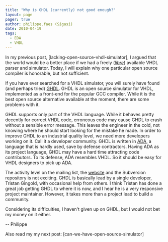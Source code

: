 ```yaml
---
title: "Why is GHDL (currently) not good enough?"
layout: page 
pager: true
author: philippe.faes (Sigasi)
date: 2010-04-19
tags: 
  - EDA
  - VHDL
---
```

In my previous post, [lacking-open-source-vhdl-simulator], I argued that the world would be a better place if we had a freely (<a href="http://en.wikipedia.org/wiki/Gratis_versus_libre"><em>libre</em></a>) available VHDL parser and simulator. Today, I will explain why one particular open source compiler is honorable, but not sufficient.

If you have ever searched for a VHDL simulator, you will surely have found (and perhaps tried) <a href="http://gna.org/projects/ghdl">GHDL</a>. GHDL is an open source simulator for VHDL, implemented as a front-end for the popular GCC compiler. While it is the best open source alternative available at the moment, there are some problems with it.

GHDL supports only part of the VHDL language. While it behaves pretty decently for correct VHDL code, erroneous code may cause GHDL to crash without a sensible error message. This leaves the engineer in the cold, not knowing where he should start looking for the mistake he made. In order to improve GHDL to an industrial quality level, we need more developers working on it. Call it a developer community.
GHDL is written in <a href="http://en.wikipedia.org/wiki/Ada_%28programming_language%29">ADA</a>, a language that is hardly used, save by defense contractors. Having ADA as its project language, GHDL may have a hard time attracting code contributors. To its defense, ADA resembles VHDL. So it should be easy for VHDL designers to pick up ADA.

The activity level on the mailing list, the <a href="http://gna.org/projects/ghdl">website</a> and the Subversion repository is not exciting. GHDL is basically lead by a single developer, Tristan Gingold, with occasional help from others. I think Tristan has done a great job getting GHDL to where it is now, and I hear he is a very responsive project maintainer. However, it takes more than a project lead to build a community.

Considering its difficulties, I haven't given up on GHDL, but I would not bet my money on it either.

-- 
Philippe

Also read my my next post: [can-we-have-open-source-simulator]